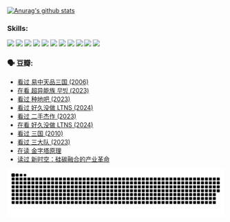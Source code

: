 
[![Anurag's github stats](https://github-readme-stats.vercel.app/api?username=w940853815)](https://github.com/anuraghazra/github-readme-stats)

### Skills:

<code><img height="32" src="https://cdn.jsdelivr.net/npm/simple-icons@v5/icons/python.svg"></code>
<code><img height="32" src="https://cdn.jsdelivr.net/npm/simple-icons@v5/icons/javascript.svg"></code>
<code><img height="32" src="https://cdn.jsdelivr.net/npm/simple-icons@v5/icons/django.svg"></code>
<code><img height="32" src="https://cdn.jsdelivr.net/npm/simple-icons@v5/icons/flask.svg"></code>
<code><img height="32" src="https://cdn.jsdelivr.net/npm/simple-icons@v5/icons/vuetify.svg"></code>
<code><img height="32" src="https://cdn.jsdelivr.net/npm/simple-icons@v5/icons/git.svg"></code>
<code><img height="32" src="https://cdn.jsdelivr.net/npm/simple-icons@v5/icons/docker.svg"></code>
<code><img height="32" src="https://cdn.jsdelivr.net/npm/simple-icons@v5/icons/postgresql.svg"></code>
<code><img height="32" src="https://cdn.jsdelivr.net/npm/simple-icons@v5/icons/elasticsearch.svg"></code>
<code><img height="32" src="https://cdn.jsdelivr.net/npm/simple-icons@v5/icons/macos.svg"></code>
<code><img height="32" src="https://cdn.jsdelivr.net/npm/simple-icons@v5/icons/linux.svg"></code>

### 🗣 豆瓣:

<!-- DOUBAN-ACTIVITIES:START -->
- [看过 易中天品三国‎ (2006)](https://www.douban.com/people/136069238/status/4529910812/?_i=09081736)
- [在看 超异能族 무빙‎ (2023)](https://www.douban.com/people/136069238/status/4527291077/?_i=09081736)
- [看过 种地吧‎ (2023)](https://www.douban.com/people/136069238/status/4527289637/?_i=09081736)
- [看过 好久没做 LTNS‎ (2024)](https://www.douban.com/people/136069238/status/4527289515/?_i=09081736)
- [看过 二手杰作‎ (2023)](https://www.douban.com/people/136069238/status/4522502716/?_i=09081736)
- [在看 好久没做 LTNS‎ (2024)](https://www.douban.com/people/136069238/status/4521969883/?_i=09081736)
- [看过 三国‎ (2010)](https://www.douban.com/people/136069238/status/4521634661/?_i=09081736)
- [看过 三大队‎ (2023)](https://www.douban.com/people/136069238/status/4510323325/?_i=09081736)
- [在读 金字塔原理](https://www.douban.com/people/136069238/status/4507497587/?_i=09081736)
- [读过 新时空：硅碳融合的产业革命](https://www.douban.com/people/136069238/status/4506659177/?_i=09081736)
<!-- DOUBAN-ACTIVITIES:END -->


![Snake animation](https://raw.githubusercontent.com/w940853815/w940853815/output/github-contribution-grid-snake.svg)

<!--
**w940853815/w940853815** is a ✨ _special_ ✨ repository because its `README.md` (this file) appears on your GitHub profile.

Here are some ideas to get you started:

- 🔭 I’m currently working on ...
- 🌱 I’m currently learning ...
- 👯 I’m looking to collaborate on ...
- 🤔 I’m looking for help with ...
- 💬 Ask me about ...
- 📫 How to reach me: ...
- 😄 Pronouns: ...
- ⚡ Fun fact: ...
-->
